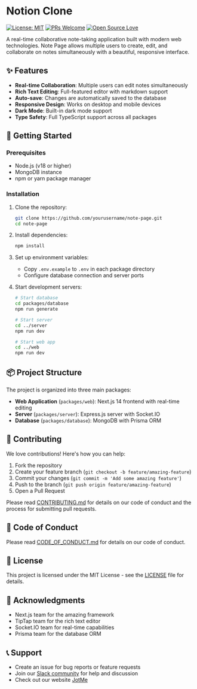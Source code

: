 # Notion Clone

[![License: MIT](https://img.shields.io/badge/License-MIT-yellow.svg)](https://opensource.org/licenses/MIT)
[![PRs Welcome](https://img.shields.io/badge/PRs-welcome-brightgreen.svg)](http://makeapullrequest.com)
[![Open Source Love](https://badges.frapsoft.com/os/v1/open-source.svg?v=103)](https://github.com/ellerbrock/open-source-badges/)

A real-time collaborative note-taking application built with modern web technologies. Note Page allows multiple users to create, edit, and collaborate on notes simultaneously with a beautiful, responsive interface.

## ✨ Features

- **Real-time Collaboration**: Multiple users can edit notes simultaneously
- **Rich Text Editing**: Full-featured editor with markdown support
- **Auto-save**: Changes are automatically saved to the database
- **Responsive Design**: Works on desktop and mobile devices
- **Dark Mode**: Built-in dark mode support
- **Type Safety**: Full TypeScript support across all packages

## 🚀 Getting Started

### Prerequisites

- Node.js (v18 or higher)
- MongoDB instance
- npm or yarn package manager

### Installation

1. Clone the repository:
   ```bash
   git clone https://github.com/yourusername/note-page.git
   cd note-page
   ```

2. Install dependencies:
   ```bash
   npm install
   ```

3. Set up environment variables:
   - Copy `.env.example` to `.env` in each package directory
   - Configure database connection and server ports

4. Start development servers:
   ```bash
   # Start database
   cd packages/database
   npm run generate

   # Start server
   cd ../server
   npm run dev

   # Start web app
   cd ../web
   npm run dev
   ```

## 📦 Project Structure

The project is organized into three main packages:

- **Web Application** (`packages/web`): Next.js 14 frontend with real-time editing
- **Server** (`packages/server`): Express.js server with Socket.IO
- **Database** (`packages/database`): MongoDB with Prisma ORM

## 🤝 Contributing

We love contributions! Here's how you can help:

1. Fork the repository
2. Create your feature branch (`git checkout -b feature/amazing-feature`)
3. Commit your changes (`git commit -m 'Add some amazing feature'`)
4. Push to the branch (`git push origin feature/amazing-feature`)
5. Open a Pull Request

Please read [CONTRIBUTING.md](CONTRIBUTING.md) for details on our code of conduct and the process for submitting pull requests.

## 📝 Code of Conduct

Please read [CODE_OF_CONDUCT.md](CODE_OF_CONDUCT.md) for details on our code of conduct.

## 📄 License

This project is licensed under the MIT License - see the [LICENSE](LICENSE) file for details.

## 🙏 Acknowledgments

- Next.js team for the amazing framework
- TipTap team for the rich text editor
- Socket.IO team for real-time capabilities
- Prisma team for the database ORM

## 📞 Support

- Create an issue for bug reports or feature requests
- Join our [Slack community](https://join.slack.com/t/jotmecommunity/shared_invite/zt-32yy5urh1-yD9ab~6Rhd361F6YLX7xNA) for help and discussion
- Check out our website [JotMe](https://jotme.io/)
